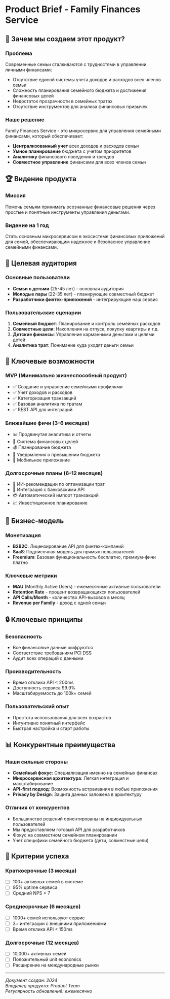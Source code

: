 # Product Brief - Family Finances Service

## 🎯 Зачем мы создаем этот продукт?

### Проблема
Современные семьи сталкиваются с трудностями в управлении личными финансами:
- Отсутствие единой системы учета доходов и расходов всех членов семьи
- Сложность планирования семейного бюджета и достижения финансовых целей
- Недостаток прозрачности в семейных тратах
- Отсутствие инструментов для анализа финансовых привычек

### Наше решение
Family Finances Service - это микросервис для управления семейными финансами, который обеспечивает:
- **Централизованный учет** всех доходов и расходов семьи
- **Умное планирование** бюджета с учетом приоритетов
- **Аналитику** финансового поведения и трендов
- **Совместное управление** финансами для всех членов семьи

## 🏆 Видение продукта

### Миссия
Помочь семьям принимать осознанные финансовые решения через простые и понятные инструменты управления деньгами.

### Видение на 1 год
Стать основным микросервисом в экосистеме финансовых приложений для семей, обеспечивающим надежное и безопасное управление семейными финансами.

## 👥 Целевая аудитория

### Основные пользователи
- **Семьи с детьми** (25-45 лет) - основная аудитория
- **Молодые пары** (22-35 лет) - планирующие совместный бюджет
- **Разработчики финтех-приложений** - интегрирующие наш сервис

### Пользовательские сценарии
1. **Семейный бюджет**: Планирование и контроль семейных расходов
2. **Совместные цели**: Накопления на отпуск, покупку квартиры и т.д.
3. **Детские финансы**: Управление карманными деньгами и целями детей
4. **Аналитика трат**: Понимание куда уходят деньги семьи

## 🚀 Ключевые возможности

### MVP (Минимально жизнеспособный продукт)
- ✅ Создание и управление семейными профилями
- ✅ Учет доходов и расходов
- ✅ Категоризация транзакций
- ✅ Базовая аналитика по тратам
- ✅ REST API для интеграций

### Ближайшие фичи (3-6 месяцев)
- 📊 Продвинутая аналитика и отчеты
- 🎯 Система финансовых целей
- 💰 Планирование бюджета
- 🔔 Уведомления о превышении бюджета
- 📱 Мобильное приложение

### Долгосрочные планы (6-12 месяцев)
- 🤖 ИИ-рекомендации по оптимизации трат
- 🏦 Интеграция с банковскими API
- 💳 Автоматический импорт транзакций
- 📈 Инвестиционное планирование

## 💼 Бизнес-модель

### Монетизация
- **B2B2C**: Лицензирование API для финтех-компаний
- **SaaS**: Подписочная модель для прямых пользователей
- **Freemium**: Базовая функциональность бесплатно, премиум-фичи платно

### Ключевые метрики
- **MAU** (Monthly Active Users) - ежемесячные активные пользователи
- **Retention Rate** - процент возвращающихся пользователей
- **API Calls/Month** - количество API-вызовов в месяц
- **Revenue per Family** - доход с одной семьи

## 🔒 Ключевые принципы

### Безопасность
- Все финансовые данные шифруются
- Соответствие требованиям PCI DSS
- Аудит всех операций с данными

### Производительность
- Время отклика API < 200ms
- Доступность сервиса 99.9%
- Масштабируемость до 100k+ семей

### Пользовательский опыт
- Простота использования для всех возрастов
- Интуитивно понятный интерфейс
- Быстрая настройка и старт работы

## 📊 Конкурентные преимущества

### Наши сильные стороны
- **Семейный фокус**: Специализация именно на семейных финансах
- **Микросервисная архитектура**: Легкая интеграция и масштабирование
- **API-first подход**: Возможность встраивания в любые приложения
- **Privacy by Design**: Защита данных заложена в архитектуру

### Отличия от конкурентов
- Большинство решений ориентированы на индивидуальных пользователей
- Мы предоставляем готовый API для разработчиков
- Фокус на совместном семейном планировании
- Учет специфики семейного бюджета (дети, совместные цели)

## 🎯 Критерии успеха

### Краткосрочные (3 месяца)
- [ ] 100+ активных семей в системе
- [ ] 95% uptime сервиса
- [ ] Средний NPS > 7

### Среднесрочные (6 месяцев)
- [ ] 1000+ семей используют сервис
- [ ] 3+ интеграции с внешними приложениями
- [ ] Время отклика API < 150ms

### Долгосрочные (12 месяцев)
- [ ] 10,000+ активных семей
- [ ] Положительный unit economics
- [ ] Расширение на международные рынки

---

*Документ создан: 2024*  
*Владелец продукта: Product Team*  
*Регулярность обновлений: ежемесячно*